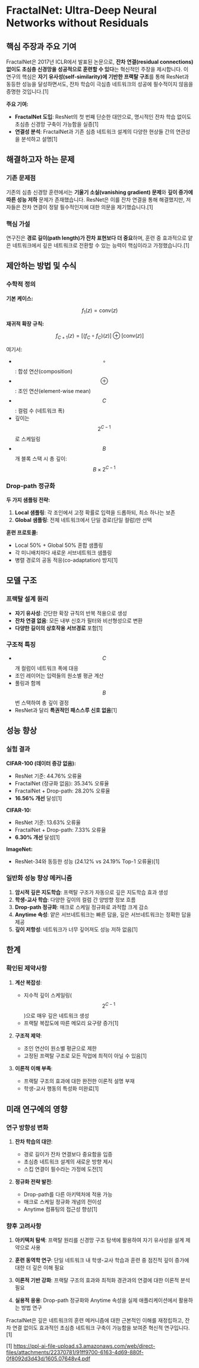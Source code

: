 # FractalNet: Ultra-Deep Neural Networks without Residuals 

## 핵심 주장과 주요 기여

FractalNet은 2017년 ICLR에서 발표된 논문으로, **잔차 연결(residual connections) 없이도 초심층 신경망을 성공적으로 훈련할 수 있다**는 혁신적인 주장을 제시합니다. 이 연구의 핵심은 **자기 유사성(self-similarity)에 기반한 프랙탈 구조**를 통해 ResNet과 동등한 성능을 달성하면서도, 잔차 학습이 극심층 네트워크의 성공에 필수적이지 않음을 증명한 것입니다.[1]

**주요 기여:**
- **FractalNet 도입**: ResNet의 첫 번째 단순한 대안으로, 명시적인 잔차 학습 없이도 초심층 신경망 구축이 가능함을 실증[1]
- **연결성 분석**: FractalNet과 기존 심층 네트워크 설계의 다양한 현상들 간의 연관성을 분석하고 설명[1]

## 해결하고자 하는 문제

### 기존 문제점
기존의 심층 신경망 훈련에서는 **기울기 소실(vanishing gradient) 문제**와 **깊이 증가에 따른 성능 저하** 문제가 존재했습니다. ResNet은 이를 잔차 연결을 통해 해결했지만, 저자들은 잔차 연결이 정말 필수적인지에 대한 의문을 제기했습니다.[1]

### 핵심 가설
연구진은 **경로 길이(path length)가 잔차 표현보다 더 중요**하며, 훈련 중 효과적으로 얕은 네트워크에서 깊은 네트워크로 전환할 수 있는 능력이 핵심이라고 가정했습니다.[1]

## 제안하는 방법 및 수식

### 수학적 정의

**기본 케이스:**

$$ f_1(z) = \text{conv}(z) $$

**재귀적 확장 규칙:**

$$ f_{C+1}(z) = [(f_C \circ f_C)(z)] \oplus [\text{conv}(z)] $$

여기서:
- $$\circ $$: 합성 연산(composition)
- $$\oplus $$: 조인 연산(element-wise mean)
- $$C $$: 컬럼 수 (네트워크 폭)
- 깊이는 $$2^{C-1} $$로 스케일링
- $$B $$개 블록 스택 시 총 깊이: $$B \times 2^{C-1} $$

### Drop-path 정규화

**두 가지 샘플링 전략:**

1. **Local 샘플링**: 각 조인에서 고정 확률로 입력을 드롭하되, 최소 하나는 보존
2. **Global 샘플링**: 전체 네트워크에서 단일 경로(단일 컬럼)만 선택

**훈련 프로토콜:**
- Local 50% + Global 50% 혼합 샘플링
- 각 미니배치마다 새로운 서브네트워크 샘플링
- 병렬 경로의 공동 적응(co-adaptation) 방지[1]

## 모델 구조

### 프랙탈 설계 원리
- **자기 유사성**: 간단한 확장 규칙의 반복 적용으로 생성
- **잔차 연결 없음**: 모든 내부 신호가 필터와 비선형성으로 변환
- **다양한 길이의 상호작용 서브경로** 포함[1]

### 구조적 특징
- $$C $$개 컬럼이 네트워크 폭에 대응
- 조인 레이어는 입력들의 원소별 평균 계산
- 풀링과 함께 $$B $$번 스택하여 총 깊이 결정
- ResNet과 달리 **특권적인 패스스루 신호 없음**[1]

## 성능 향상

### 실험 결과

**CIFAR-100 (데이터 증강 없음):**
- ResNet 기준: 44.76% 오류율
- FractalNet (정규화 없음): 35.34% 오류율
- FractalNet + Drop-path: 28.20% 오류율
- **16.56% 개선** 달성[1]

**CIFAR-10:**
- ResNet 기준: 13.63% 오류율
- FractalNet + Drop-path: 7.33% 오류율  
- **6.30% 개선** 달성[1]

**ImageNet:**
- ResNet-34와 동등한 성능 (24.12% vs 24.19% Top-1 오류율)[1]

### 일반화 성능 향상 메커니즘

1. **암시적 깊은 지도학습**: 프랙탈 구조가 자동으로 깊은 지도학습 효과 생성
2. **학생-교사 학습**: 다양한 깊이의 컬럼 간 양방향 정보 흐름
3. **Drop-path 정규화**: 매크로 스케일 정규화로 과적합 크게 감소
4. **Anytime 속성**: 얕은 서브네트워크는 빠른 답을, 깊은 서브네트워크는 정확한 답을 제공
5. **깊이 저항성**: 네트워크가 너무 깊어져도 성능 저하 없음[1]

## 한계

### 확인된 제약사항

1. **계산 복잡성**: 
   - 지수적 깊이 스케일링($$2^{C-1}$$)으로 매우 깊은 네트워크 생성
   - 프랙탈 복잡도에 따른 메모리 요구량 증가[1]

2. **구조적 제약**:
   - 조인 연산이 원소별 평균으로 제한
   - 고정된 프랙탈 구조로 모든 작업에 최적이 아닐 수 있음[1]

3. **이론적 이해 부족**:
   - 프랙탈 구조의 효과에 대한 완전한 이론적 설명 부재
   - 학생-교사 행동의 특성화 미완료[1]

## 미래 연구에의 영향

### 연구 방향성 변화

1. **잔차 학습의 대안**:
   - 경로 길이가 잔차 연결보다 중요함을 입증
   - 초심층 네트워크 설계의 새로운 방향 제시
   - 스킵 연결이 필수라는 가정에 도전[1]

2. **정규화 전략 발전**:
   - Drop-path를 다른 아키텍처에 적용 가능
   - 매크로 스케일 정규화 개념의 전이성
   - Anytime 컴퓨팅의 접근성 향상[1]

### 향후 고려사항

1. **아키텍처 탐색**: 프랙탈 원리를 신경망 구조 탐색에 활용하여 자기 유사성을 설계 제약으로 사용

2. **훈련 동역학 연구**: 단일 네트워크 내 학생-교사 학습과 훈련 중 점진적 깊이 증가에 대한 더 깊은 이해 필요

3. **이론적 기반 강화**: 프랙탈 구조의 효과와 최적화 경관과의 연결에 대한 이론적 분석 필요

4. **실용적 응용**: Drop-path 정규화와 Anytime 속성을 실제 애플리케이션에서 활용하는 방법 연구

FractalNet은 깊은 네트워크의 훈련 메커니즘에 대한 근본적인 이해를 재정립하고, 잔차 연결 없이도 효과적인 초심층 네트워크 구축이 가능함을 보여준 혁신적 연구입니다.[1]

[1] https://ppl-ai-file-upload.s3.amazonaws.com/web/direct-files/attachments/22370781/91ff9700-6163-4d69-880f-0f8092d3d43d/1605.07648v4.pdf
